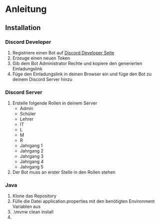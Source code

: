# Anleitung

## Installation

### Discord Developer

1. Registriere einen Bot auf [Discord Developer Seite](https://discord.com/developers/applications)
2. Erzeuge einen neuen Token
3. Gib dem Bot Administrator Rechte und kopiere den generierten Einladungslink
4. Füge den Einladungslink in deinen Browser ein und füge den Bot zu deinem Discord Server hinzu

### Discord Server

1. Erstelle folgende Rollen in deinem Server
   - Admin
   - Schüler
   - Lehrer
   - IT
   - L
   - M
   - R
   - Jahrgang 1
   - Jahrgang 2
   - Jahrgang 3
   - Jahrgang 4
   - Jahrgang 5
2. Der Bot muss an erster Stelle in den Rollen stehen

### Java

1. Klone das Repository
2. Fülle die Datei application.properties mit den benötigten Environment Variablen aus
3. .\mvnw clean install
4. 